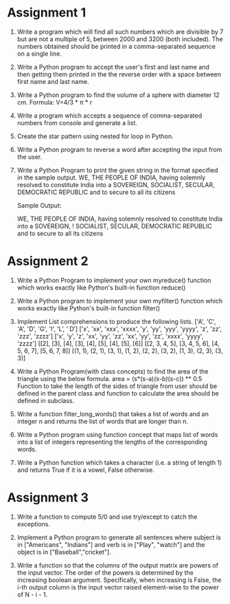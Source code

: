 # Assignment 1

1. Write a program which will find all such numbers which are divisible by 7 but are not a multiple
   of 5, between 2000 and 3200 (both included). The numbers obtained should be printed in a
   comma-separated sequence on a single line.
   
2. Write a Python program to accept the user's first and last name and then getting them printed in
   the the reverse order with a space between first name and last name.
   
3. Write a Python program to find the volume of a sphere with diameter 12 cm.
   Formula: V=4/3 * π * r
   
4. Write a program which accepts a sequence of comma-separated numbers from console and
   generate a list.
   
5. Create the star pattern using nested for loop in Python.
    
6. Write a Python program to reverse a word after accepting the input from the user.

7. Write a Python Program to print the given string in the format specified in the sample output.
    WE, THE PEOPLE OF INDIA, having solemnly resolved to constitute India into a
    SOVEREIGN, SOCIALIST, SECULAR, DEMOCRATIC REPUBLIC and to secure to all
    its citizens
    
    Sample Output:
    
    WE, THE PEOPLE OF INDIA,
    having solemnly resolved to constitute India into a SOVEREIGN, !
    SOCIALIST, SECULAR, DEMOCRATIC REPUBLIC
    and to secure to all its citizens
    
    
# Assignment 2    

1. Write a Python Program to implement your own myreduce() function which works exactly like
   Python's built-in function reduce()
   
2. Write a Python program to implement your own myfilter() function which works exactly like
   Python's built-in function filter()   
   
3. Implement List comprehensions to produce the following lists.
   ['A', 'C', 'A', 'D', 'G', 'I', ’L’, ‘ D’]
   ['x', 'xx', 'xxx', 'xxxx', 'y', 'yy', 'yyy', 'yyyy', 'z', 'zz', 'zzz', 'zzzz']
   ['x', 'y', 'z', 'xx', 'yy', 'zz', 'xx', 'yy', 'zz', 'xxxx', 'yyyy', 'zzzz']
   [[2], [3], [4], [3], [4], [5], [4], [5], [6]]
   [[2, 3, 4, 5], [3, 4, 5, 6], [4, 5, 6, 7], [5, 6, 7, 8]]
   [(1, 1), (2, 1), (3, 1), (1, 2), (2, 2), (3, 2), (1, 3), (2, 3), (3, 3)]
   
4. Write a Python Program(with class concepts) to find the area of the triangle using the below
   formula.
   area = (s*(s-a)*(s-b)*(s-c)) ** 0.5
   Function to take the length of the sides of triangle from user should be defined in the parent
   class and function to calculate the area should be defined in subclass.   
   
5. Write a function filter_long_words() that takes a list of words and an integer n and returns the list
   of words that are longer than n.   
   
6. Write a Python program using function concept that maps list of words into a list of integers
   representing the lengths of the corresponding words.
   
7. Write a Python function which takes a character (i.e. a string of length 1) and returns True if it is
   a vowel, False otherwise.   
   
# Assignment 3
1. Write a function to compute 5/0 and use try/except to catch the exceptions.

2. Implement a Python program to generate all sentences where subject is in ["Americans",
   "Indians"] and verb is in ["Play", "watch"] and the object is in ["Baseball","cricket"].

3. Write a function so that the columns of the output matrix are powers of the input vector.
   The order of the powers is determined by the increasing boolean argument. Specifically, when
   increasing is False, the i-th output column is the input vector raised element-wise to the power
   of N - i - 1.

    
    
    
